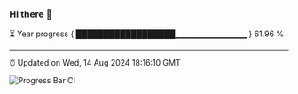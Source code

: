 ### Hi there 👋

⏳ Year progress { ██████████████████▁▁▁▁▁▁▁▁▁▁▁▁ } 61.96 %

---

⏰ Updated on Wed, 14 Aug 2024 18:16:10 GMT

![Progress Bar CI](https://github.com/liununu/liununu/workflows/Progress%20Bar%20CI/badge.svg)
